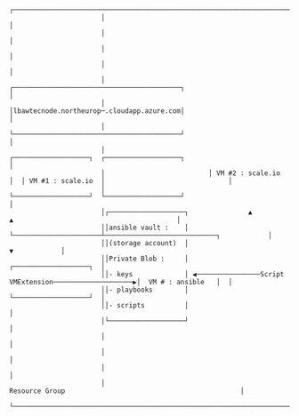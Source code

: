                            ┌─────────────────────────────────────────────────────────────────────────────────────────────────────┐
                           │                                                                                                     │
                           │                                                                                                     │
                           │                                                                                                     │
                           │                                                                                                     │
                           │                          ┌──────────────────────────────────────────┐                               │
                           │                          │lbawtecnode.northeurop─.cloudapp.azure.com│                               │
                           │                          └──────────────────────────────────────────┘                               │
                           │                          ┌───────────────────┐  ┌───────────────────┐                               │
                           │                          │ VM #2 : scale.io  │  │ VM #1 : scale.io  │                               │
                           │                          └───────────────────┘  └───────────────────┘                               │
                           │┌───────────────────┐               ▲                      ▲                                         │
                           ││ansible vault :    │               └──────────────────────┴────────────────────────────┐            │
                           ││(storage account)  │                                                                   ▼            │
                           ││Private Blob :     │                                                         ┌───────────────────┐  │
                           ││- keys             │ ◀────────────────Script VMExtension────────────────────▶│  VM # : ansible   │  │
                           ││- playbooks        │                                                         └───────────────────┘  │
                           ││- scripts          │                                                                                │
                           │└───────────────────┘                                                                                │
                           │                                                                                                     │
                           │                                                                                                     │
                           │                                                                                                     │
                           │                                           Resource Group                                            │
                           └─────────────────────────────────────────────────────────────────────────────────────────────────────┘